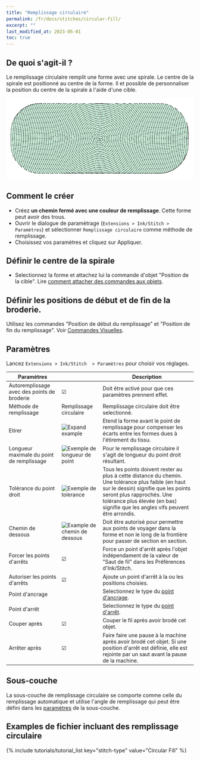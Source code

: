 ```yaml
---
title: "Remplissage circulaire"
permalink: /fr/docs/stitches/circular-fill/
excerpt: ""
last_modified_at: 2023-05-01
toc: true
---
```

## De quoi s'agit-il ?

Le remplissage circulaire remplit une forme avec une spirale. Le centre de la spirale est positionné au centre de la forme. Il et possible de personnaliser la position du centre de la spirale à l'aide d'une cible.

![Détail de point circulaire](/assets/images/docs/circular-fill-detail.png)

## Comment le créer

* Créez **un chemin fermé avec une couleur de remplissage**. Cette forme peut avoir des trous.
* Ouvrir le dialogue de paramètrage (`Extensions > Ink/Stitch > Paramètres`) et sélectionner `Remplissage circulaire` comme méthode de remplissage.
* Choisissez vos paramètres et cliquez sur Appliquer.
 
## Définir le centre de la spirale

* Selectionnez la forme et attachez lui la commande d'objet "Position de la cible". Lire
 [comment attacher des commandes aux objets](/fr/docs/commands/).

## Définir les positions de début et de fin de la broderie.

Utilisez les commandes "Position de début du remplissage" et "Position de fin du remplissage". Voir  [Commandes Visuelles](/fr/docs/commands/).

## Paramètres

Lancez `Extensions > Ink/Stitch  > Paramètres` pour choisir vos réglages.



|Paramètres||Description|
|---|---|---|
|Autoremplissage avec des points de broderie| ☑ |Doit être activé pour que ces paramètres prennent effet.|
|Méthode de remplissage |Remplissage circulaire| Remplissage circulaire  doit être selectionné.|
|Etirer|![Expand example](/assets/images/docs/params-fill-expand.png) |Etend la forme avant le point de remplissage pour compenser les écarts entre les formes dues à l'étirement du tissu.|
|Longueur maximale du point de remplissage|![Exemple de longueur de point](/assets/images/docs/params-fill-stitch_length.png) |Pour le remplissage circulaire il s'agit de longueur du point droit résultant.|
|Tolérance du point droit|![Exemple de tolerance](/assets/images/docs/contourfilltolerance.svg) |Tous les points doivent rester au plus à cette distance du chemin. Une tolérance plus faible (en haut sur le dessin) signifie que les points seront plus rapprochés. Une tolérance plus élevée (en bas) signifie que les angles vifs peuvent être arrondis.|
|Chemin de dessous           |![Example de chemin de dessous](/assets/images/docs/params-fill-underpathing.png)| Doit être autorisé pour permettre aux points de voyager dans la forme et non le long de la frontière pour passer de section en section.|
|Forcer les points d'arrêts |☑|Force un point d'arrêt après l'objet indépendament de la valeur de "Saut de fil" dans les Préférences d'Ink/Stitch.|
|Autoriser les points d'arrêts | ☑|Ajoute un point d'arrêt à la ou les positions choisies.|
|Point d'ancrage        ||Selectionnez le type du  [point d'ancrage](/fr/docs/stitches/lock-stitches).|
|Point d'arrêt        ||Selectionnez le type du [point d'arrêt](/fr/docs/stitches/lock-stitches).|
|Couper après                 |☑|Couper le fil après avoir brodé cet objet.|
|Arrêter après                |☑|Faire faire une pause à la machine après avoir brodé  cet objet. Si une position d'arrêt est définie, elle est rejointe  par un saut avant la pause de la machine.|

## Sous-couche

La sous-couche de remplissage circulaire se comporte comme celle du remplissage automatique et utilise l'angle de remplissage qui peut être défini dans les 
[paramètres](/fr/docs/stitches/fill-stitch/#sous-couche) de la sous-couche.


## Examples de fichier incluant des remplissage circulaire
{% include tutorials/tutorial_list key="stitch-type" value="Circular Fill" %}
